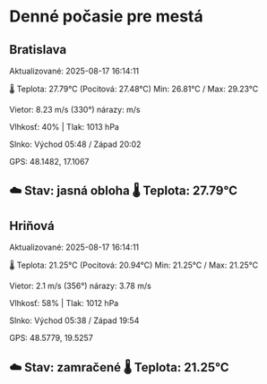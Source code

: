 ﻿# Denné počasie pre mestá

## Bratislava
Aktualizované: 2025-08-17 16:14:11

🌡️ Teplota: 27.79°C 
(Pocitová: 27.48°C)
Min: 26.81°C / Max: 29.23°C

Vietor: 8.23 m/s    (330°) 
nárazy:  m/s

Vlhkosť: 40% | Tlak: 1013 hPa

Slnko: Východ 05:48 / Západ 20:02

GPS: 48.1482, 17.1067

☁️ Stav: jasná obloha        🌡️ Teplota: 27.79°C
---

## Hriňová
Aktualizované: 2025-08-17 16:14:11

🌡️ Teplota: 21.25°C 
(Pocitová: 20.94°C)
Min: 21.25°C / Max: 21.25°C

Vietor: 2.1 m/s (356°)
nárazy: 3.78 m/s

Vlhkosť: 58% | Tlak: 1012 hPa

Slnko: Východ 05:38 / Západ 19:54

GPS: 48.5779, 19.5257

☁️ Stav: zamračené        🌡️ Teplota: 21.25°C
---
